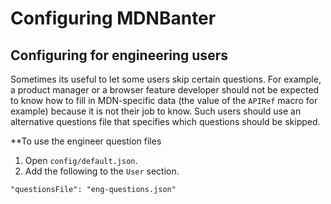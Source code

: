 # Configuring MDNBanter

## Configuring for engineering users

Sometimes its useful to let some users skip certain questions. For example, a
product manager or a browser feature developer should not be expected to know
how to fill in MDN-specific data (the value of the `APIRef` macro for example)
because it is not their job to know. Such users should use an alternative
questions file that specifies which questions should be skipped.

**To use the engineer question files

1. Open `config/default.json`.
1. Add the following to the `User` section.

`"questionsFile": "eng-questions.json"`
